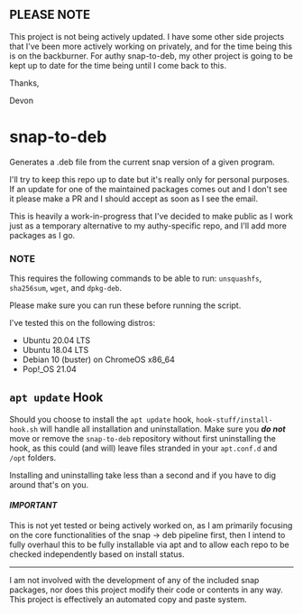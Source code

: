 ## PLEASE NOTE
This project is not being actively updated. I have some other side projects that I've been more actively working on privately, and for the time being this is on the backburner. For authy snap-to-deb, my other project is going to be kept up to date for the time being until I come back to this.

Thanks,

Devon

# snap-to-deb
Generates a .deb file from the current snap version of a given program.

I'll try to keep this repo up to date but it's really only for personal purposes.
If an update for one of the maintained packages comes out and I don't see it please make a PR and I should accept as soon as I see the email.

This is heavily a work-in-progress that I've decided to make public as I work just as a temporary alternative to my authy-specific repo,
and I'll add more packages as I go.

### NOTE
This requires the following commands to be able to run: `unsquashfs`, `sha256sum`, `wget`, and `dpkg-deb`.

Please make sure you can run these before running the script.

I've tested this on the following distros:
- Ubuntu 20.04 LTS
- Ubuntu 18.04 LTS
- Debian 10 (buster) on ChromeOS x86_64
- Pop!\_OS 21.04

## `apt update` Hook
Should you choose to install the `apt update` hook, `hook-stuff/install-hook.sh` will handle all installation and uninstallation. Make sure you ***do not*** move or remove the `snap-to-deb` repository without first uninstalling the hook, as this could (and will) leave files stranded in your `apt.conf.d` and `/opt` folders.

Installing and uninstalling take less than a second and if you have to dig around that's on you.

#### *IMPORTANT*
This is not yet tested or being actively worked on, as I am primarily focusing on the core functionalities of the snap -> deb pipeline first,
then I intend to fully overhaul this to be fully installable via apt and to allow each repo to be checked independently based on install status.

<hr>

I am not involved with the development of any of the included snap packages, nor does this project modify their code or contents in any way. 
This project is effectively an automated copy and paste system.
